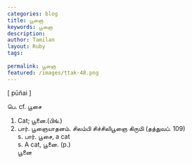 ```yaml
---
categories: blog
title: பூஞை
keywords: பூஞை
description: 
author: Tamilan
layout: Ruby
tags: 
 
permalink: பூஞை
featured: /images/ttak-48.png
---
```

  
[ pūñai ]  
  
பெ. cf. பூசை  
1. Cat; பூனை.(பிங்.)  
2. பார். பூஞையாதனம். சிலம்பி சிச்சிலிபூஞை கிருமி (தத்துவப். 109)  
s. பார். பூசை, a cat  
s. A cat, பூனை. (p.)  
பூனை